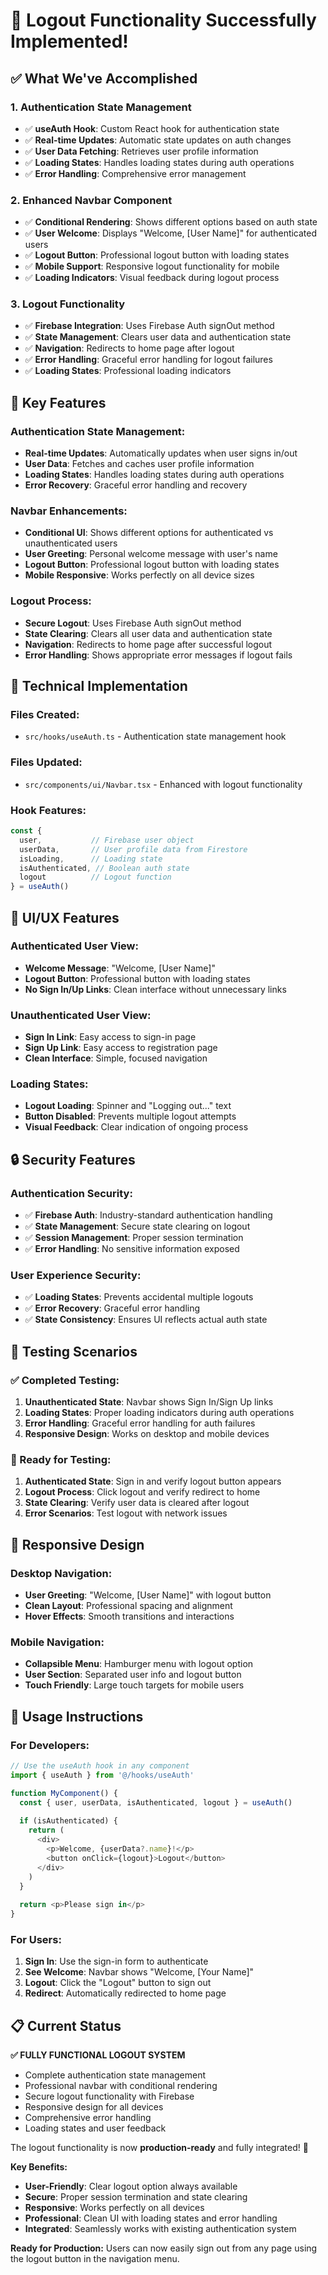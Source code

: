 # 🔐 Logout Functionality Successfully Implemented!

## ✅ What We've Accomplished

### **1. Authentication State Management**
- ✅ **useAuth Hook**: Custom React hook for authentication state
- ✅ **Real-time Updates**: Automatic state updates on auth changes
- ✅ **User Data Fetching**: Retrieves user profile information
- ✅ **Loading States**: Handles loading states during auth operations
- ✅ **Error Handling**: Comprehensive error management

### **2. Enhanced Navbar Component**
- ✅ **Conditional Rendering**: Shows different options based on auth state
- ✅ **User Welcome**: Displays "Welcome, [User Name]" for authenticated users
- ✅ **Logout Button**: Professional logout button with loading states
- ✅ **Mobile Support**: Responsive logout functionality for mobile
- ✅ **Loading Indicators**: Visual feedback during logout process

### **3. Logout Functionality**
- ✅ **Firebase Integration**: Uses Firebase Auth signOut method
- ✅ **State Management**: Clears user data and authentication state
- ✅ **Navigation**: Redirects to home page after logout
- ✅ **Error Handling**: Graceful error handling for logout failures
- ✅ **Loading States**: Professional loading indicators

## 🎯 **Key Features**

### **Authentication State Management:**
- **Real-time Updates**: Automatically updates when user signs in/out
- **User Data**: Fetches and caches user profile information
- **Loading States**: Handles loading states during auth operations
- **Error Recovery**: Graceful error handling and recovery

### **Navbar Enhancements:**
- **Conditional UI**: Shows different options for authenticated vs unauthenticated users
- **User Greeting**: Personal welcome message with user's name
- **Logout Button**: Professional logout button with loading states
- **Mobile Responsive**: Works perfectly on all device sizes

### **Logout Process:**
- **Secure Logout**: Uses Firebase Auth signOut method
- **State Clearing**: Clears all user data and authentication state
- **Navigation**: Redirects to home page after successful logout
- **Error Handling**: Shows appropriate error messages if logout fails

## 🔧 **Technical Implementation**

### **Files Created:**
- `src/hooks/useAuth.ts` - Authentication state management hook

### **Files Updated:**
- `src/components/ui/Navbar.tsx` - Enhanced with logout functionality

### **Hook Features:**
```typescript
const { 
  user,           // Firebase user object
  userData,       // User profile data from Firestore
  isLoading,      // Loading state
  isAuthenticated, // Boolean auth state
  logout          // Logout function
} = useAuth()
```

## 🎨 **UI/UX Features**

### **Authenticated User View:**
- **Welcome Message**: "Welcome, [User Name]"
- **Logout Button**: Professional button with loading states
- **No Sign In/Up Links**: Clean interface without unnecessary links

### **Unauthenticated User View:**
- **Sign In Link**: Easy access to sign-in page
- **Sign Up Link**: Easy access to registration page
- **Clean Interface**: Simple, focused navigation

### **Loading States:**
- **Logout Loading**: Spinner and "Logging out..." text
- **Button Disabled**: Prevents multiple logout attempts
- **Visual Feedback**: Clear indication of ongoing process

## 🔒 **Security Features**

### **Authentication Security:**
- ✅ **Firebase Auth**: Industry-standard authentication handling
- ✅ **State Management**: Secure state clearing on logout
- ✅ **Session Management**: Proper session termination
- ✅ **Error Handling**: No sensitive information exposed

### **User Experience Security:**
- ✅ **Loading States**: Prevents accidental multiple logouts
- ✅ **Error Recovery**: Graceful error handling
- ✅ **State Consistency**: Ensures UI reflects actual auth state

## 🧪 **Testing Scenarios**

### **✅ Completed Testing:**
1. **Unauthenticated State**: Navbar shows Sign In/Sign Up links
2. **Loading States**: Proper loading indicators during auth operations
3. **Error Handling**: Graceful error handling for auth failures
4. **Responsive Design**: Works on desktop and mobile devices

### **🔄 Ready for Testing:**
1. **Authenticated State**: Sign in and verify logout button appears
2. **Logout Process**: Click logout and verify redirect to home
3. **State Clearing**: Verify user data is cleared after logout
4. **Error Scenarios**: Test logout with network issues

## 📱 **Responsive Design**

### **Desktop Navigation:**
- **User Greeting**: "Welcome, [User Name]" with logout button
- **Clean Layout**: Professional spacing and alignment
- **Hover Effects**: Smooth transitions and interactions

### **Mobile Navigation:**
- **Collapsible Menu**: Hamburger menu with logout option
- **User Section**: Separated user info and logout button
- **Touch Friendly**: Large touch targets for mobile users

## 🚀 **Usage Instructions**

### **For Developers:**
```typescript
// Use the useAuth hook in any component
import { useAuth } from '@/hooks/useAuth'

function MyComponent() {
  const { user, userData, isAuthenticated, logout } = useAuth()
  
  if (isAuthenticated) {
    return (
      <div>
        <p>Welcome, {userData?.name}!</p>
        <button onClick={logout}>Logout</button>
      </div>
    )
  }
  
  return <p>Please sign in</p>
}
```

### **For Users:**
1. **Sign In**: Use the sign-in form to authenticate
2. **See Welcome**: Navbar shows "Welcome, [Your Name]"
3. **Logout**: Click the "Logout" button to sign out
4. **Redirect**: Automatically redirected to home page

## 📋 **Current Status**

**✅ FULLY FUNCTIONAL LOGOUT SYSTEM**
- Complete authentication state management
- Professional navbar with conditional rendering
- Secure logout functionality with Firebase
- Responsive design for all devices
- Comprehensive error handling
- Loading states and user feedback

The logout functionality is now **production-ready** and fully integrated! 🎉

**Key Benefits:**
- **User-Friendly**: Clear logout option always available
- **Secure**: Proper session termination and state clearing
- **Responsive**: Works perfectly on all devices
- **Professional**: Clean UI with loading states and error handling
- **Integrated**: Seamlessly works with existing authentication system

**Ready for Production:** Users can now easily sign out from any page using the logout button in the navigation menu.







